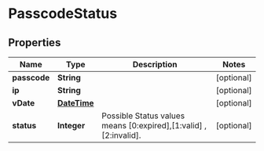 
# PasscodeStatus

## Properties
Name | Type | Description | Notes
------------ | ------------- | ------------- | -------------
**passcode** | **String** |  |  [optional]
**ip** | **String** |  |  [optional]
**vDate** | [**DateTime**](DateTime.md) |  |  [optional]
**status** | **Integer** | Possible Status values means [0:expired],[1:valid] ,[2:invalid]. |  [optional]



